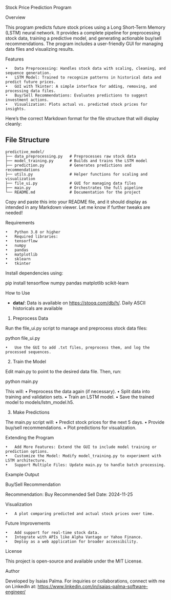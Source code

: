 Stock Price Prediction Program

Overview

This program predicts future stock prices using a Long Short-Term Memory (LSTM) neural network. It provides a complete pipeline for preprocessing stock data, training a predictive model, and generating actionable buy/sell recommendations. The program includes a user-friendly GUI for managing data files and visualizing results.

Features

	•	Data Preprocessing: Handles stock data with scaling, cleaning, and sequence generation.
	•	LSTM Model: Trained to recognize patterns in historical data and predict future prices.
	•	GUI with Tkinter: A simple interface for adding, removing, and processing data files.
	•	Buy/Sell Recommendations: Evaluates predictions to suggest investment actions.
	•	Visualization: Plots actual vs. predicted stock prices for insights.

Here’s the correct Markdown format for the file structure that will display cleanly:

## File Structure
```
predictive_model/
├── data_preprocessing.py   # Preprocesses raw stock data
├── model_training.py       # Builds and trains the LSTM model
├── prediction.py           # Generates predictions and recommendations
├── utils.py                # Helper functions for scaling and visualization
├── file_ui.py              # GUI for managing data files
├── main.py                 # Orchestrates the full pipeline
└── README.md               # Documentation for the project
```

Copy and paste this into your README file, and it should display as intended in any Markdown viewer. Let me know if further tweaks are needed!

Requirements

	•	Python 3.8 or higher
	•	Required libraries:
	•	tensorflow
	•	numpy
	•	pandas
	•	matplotlib
	•	sklearn
	•	tkinter

Install dependencies using:

pip install tensorflow numpy pandas matplotlib scikit-learn

How to Use

- **data/**: Data is available on https://stooq.com/db/h/. Daily ASCII historicals are available

1. Preprocess Data

Run the file_ui.py script to manage and preprocess stock data files:

python file_ui.py

	•	Use the GUI to add .txt files, preprocess them, and log the processed sequences.

2. Train the Model

Edit main.py to point to the desired data file. Then, run:

python main.py

This will:
	•	Preprocess the data again (if necessary).
	•	Split data into training and validation sets.
	•	Train an LSTM model.
	•	Save the trained model to models/lstm_model.h5.

3. Make Predictions

The main.py script will:
	•	Predict stock prices for the next 5 days.
	•	Provide buy/sell recommendations.
	•	Plot predictions for visualization.

Extending the Program

	•	Add More Features: Extend the GUI to include model training or prediction options.
	•	Customize the Model: Modify model_training.py to experiment with LSTM architecture.
	•	Support Multiple Files: Update main.py to handle batch processing.

Example Output

Buy/Sell Recommendation

Recommendation: Buy
Recommended Sell Date: 2024-11-25

Visualization

	•	A plot comparing predicted and actual stock prices over time.

Future Improvements

	•	Add support for real-time stock data.
	•	Integrate with APIs like Alpha Vantage or Yahoo Finance.
	•	Deploy as a web application for broader accessibility.

License

This project is open-source and available under the MIT License.

Author

Developed by Isaias Palma. For inquiries or collaborations, connect with me on LinkedIn at:
https://www.linkedin.com/in/isaias-palma-software-engineer/
